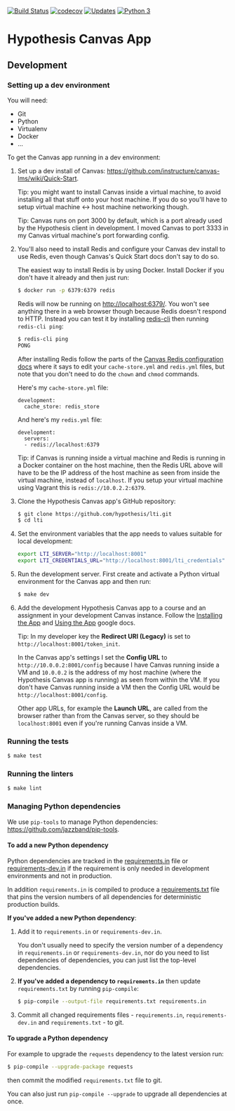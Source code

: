 [![Build Status](https://travis-ci.org/hypothesis/lti.svg?branch=master)](https://travis-ci.org/hypothesis/lti)
[![codecov](https://codecov.io/gh/hypothesis/lti/branch/master/graph/badge.svg)](https://codecov.io/gh/hypothesis/lti)
[![Updates](https://pyup.io/repos/github/hypothesis/lti/shield.svg)](https://pyup.io/repos/github/hypothesis/lti/)
[![Python 3](https://pyup.io/repos/github/hypothesis/lti/python-3-shield.svg)](https://pyup.io/repos/github/hypothesis/lti/)

# Hypothesis Canvas App

## Development

### Setting up a dev environment

You will need:

* Git
* Python
* Virtualenv
* Docker
* ...

To get the Canvas app running in a dev environment:

1. Set up a dev install of Canvas: <https://github.com/instructure/canvas-lms/wiki/Quick-Start>.

   Tip: you might want to install Canvas inside a virtual machine, to avoid
   installing all that stuff onto your host machine. If you do so you'll have
   to setup virtual machine <-> host machine networking though.

   Tip: Canvas runs on port 3000 by default, which is a port already used by
   the Hypothesis client in development. I moved Canvas to port 3333 in my
   Canvas virtual machine's port forwarding config.

1. You'll also need to install Redis and configure your Canvas dev install to
   use Redis, even though Canvas's Quick Start docs don't say to do so.

   The easiest way to install Redis is by using Docker. Install Docker if you
   don't have it already and then just run:

   ```bash
   $ docker run -p 6379:6379 redis
   ```

   Redis will now be running on <http://localhost:6379/>. You won't see
   anything there in a web browser though because Redis doesn't respond to
   HTTP. Instead you can test it by installing
   [redis-cli](https://redis.io/topics/rediscli) then running `redis-cli ping`:

   ```bash
   $ redis-cli ping
   PONG
   ```

   After installing Redis follow the parts of the
   [Canvas Redis configuration docs](https://github.com/instructure/canvas-lms/wiki/Production-Start#redis)
   where it says to edit your `cache-store.yml` and `redis.yml` files, but
   note that you don't need to do the `chown` and `chmod` commands.

   Here's my `cache-store.yml` file:

   ```
   development:
     cache_store: redis_store
   ```

   And here's my `redis.yml` file:

   ```
   development:
     servers:
     - redis://localhost:6379
   ```

   Tip: if Canvas is running inside a virtual machine and Redis is running in
   a Docker container on the host machine, then the Redis URL above will have
   to be the IP address of the host machine as seen from inside the virtual
   machine, instead of `localhost`. If you setup your virtual machine using
   Vagrant this is `redis://10.0.2.2:6379`.

1. Clone the Hypothesis Canvas app's GitHub repository:

   ```bash
   $ git clone https://github.com/hypothesis/lti.git
   $ cd lti
   ```

1. Set the environment variables that the app needs to values suitable for
   local development:

   ```bash
   export LTI_SERVER="http://localhost:8001"
   export LTI_CREDENTIALS_URL="http://localhost:8001/lti_credentials"
   ```

1. Run the development server. First create and activate a Python virtual
   environment for the Canvas app and then run:

   ```bash
   $ make dev
   ```

1. Add the development Hypothesis Canvas app to a course and an assignment in
   your development Canvas instance. Follow the
   [Installing the App][installing_the_app] and [Using the App][using_the_app]
   google docs.

   Tip: In my developer key the **Redirect URI (Legacy)** is set to
   `http://localhost:8001/token_init`.
   
   In the Canvas app's settings I set the **Config URL** to
   `http://10.0.0.2:8001/config` because I have Canvas running inside a VM and
   `10.0.0.2` is the address of my host machine (where the Hypothesis Canvas
   app is running) as seen from within the VM. If you don't have Canvas running
   inside a VM then the Config URL would be `http://localhost:8001/config`.

   Other app URLs, for example the **Launch URL**, are called from the browser
   rather than from the Canvas server, so they should be `localhost:8001` even
   if you're running Canvas inside a VM.

### Running the tests

```bash
$ make test
```

### Running the linters

```bash
$ make lint
```

### Managing Python dependencies

We use `pip-tools` to manage Python dependencies: <https://github.com/jazzband/pip-tools>.

#### To add a new Python dependency

Python dependencies are tracked in the [requirements.in][] file
or [requirements-dev.in][] if the requirement is only needed in development
environments and not in production.

In addition `requirements.in` is compiled to produce a [requirements.txt][]
file that pins the version numbers of all dependencies for deterministic
production builds. 

**If you've added a new Python dependency**:

1. Add it to `requirements.in` or `requirements-dev.in`.

   You don't usually need to specify the version number of a dependency in
   `requirements.in` or `requirements-dev.in`, nor do you need to list
   dependencies of dependencies, you can just list the top-level dependencies.

2. **If you've added a dependency to `requirements.in`** then update
   `requirements.txt` by running `pip-compile`:

   ```bash
   $ pip-compile --output-file requirements.txt requirements.in
   ```

3. Commit all changed requirements files - `requirements.in`,
   `requirements-dev.in` and `requirements.txt` - to git.

#### To upgrade a Python dependency

For example to upgrade the `requests` dependency to the latest version run:

```bash
$ pip-compile --upgrade-package requests
```

then commit the modified `requirements.txt` file to git.

You can also just run `pip-compile --upgrade` to upgrade all dependencies at
once.

[requirements.in]: requirements.in
[requirements-dev.in]: requirements-dev.in
[requirements.txt]: requirements.txt
[installing_the_app]: https://docs.google.com/document/d/13FFtk2qRogtU3qxR_oa3kq2ak-S_p7HHVnNM12eZGy8/edit# "Installing the App Google Doc"
[using_the_app]: https://docs.google.com/document/d/1EvxGoX81H8AWDcskDph8dmu4Ov4gMSkGGXr5_5ggx3I/edit# "Using the App Google Doc"
